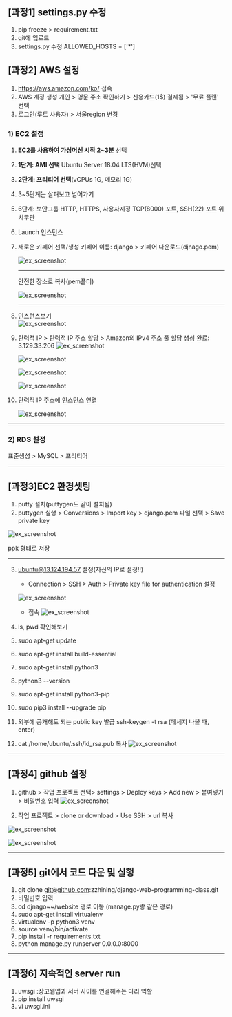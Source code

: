 ## [과정1] settings.py 수정

1. pip freeze > requirement.txt
2. git에 업로드
3. settings.py 수정
ALLOWED_HOSTS = ['*']

## [과정2] AWS 설정

1. https://aws.amazon.com/ko/ 접속
2. AWS 계정 생성 
  개인 > 영문 주소 확인하기 > 신용카드(1$) 결제됨 > '무료 플랜' 선택
3. 로그인(루트 사용자) > 서울region 변경

###  1) EC2 설정

1. **EC2를 사용하여 가상머신 시작 2~3분** 선택
2. **1단계: AMI 선택**
  Ubuntu Server 18.04 LTS(HVM)선택
3. **2단계: 프리티어 선택**(vCPUs 1G, 메모리 1G)
4. 3~5단계는 살펴보고 넘어가기
5. 6단계: 보안그룹
  HTTP, HTTPS, 사용자지정 TCP(8000) 포트, SSH(22) 포트 위치무관
6. Launch 인스턴스
7. 새로운 키페어 선택/생성
   키페어 이름: django  > 키페어 다운로드(djnago.pem)  
   
   
     ![ex_screenshot](./image/1_키페어생성.png)
     
     
     ----
   안전한 장소로 복사(pem폴더)  
   
   
     ![ex_screenshot](./image/2_키페어선택.png)

     ----
8. 인스턴스보기  
     ![ex_screenshot](./image/3_설정완료화면.png)
 
 
9. 탄력적 IP > 탄력적 IP 주소 할당 > Amazon의 IPv4 주소 풀 할당
   생성 완료: 3.129.33.206
   ![ex_screenshot](./image/4_탄력적IP.png)
   
   
   ![ex_screenshot](./image/5_탄력적IP주소할당.png)
   
   
   ![ex_screenshot](./image/6_할당.png)
   
   
   ![ex_screenshot](./image/7_탄력적주소.png)
   
10. 탄력적 IP 주소에 인스턴스 연결


    ![ex_screenshot](./image/8_탄력적주소_연결.png)

----------------------------------------------------------
### 2) RDS 설정

표준생성 > MySQL > 프리티어

----------------------------------------------------------
## [과정3]EC2 환경셋팅

1. putty 설치(puttygen도 같이 설치됨)
2. puttygen 실행 > Conversions > Import key > django.pem 파일 선택 > Save private key


![ex_screenshot](./image/9_privatekey.png)

  ppk 형태로 저장
  
  
   ----
  
  
  
  
3. ubuntu@13.124.194.57 설정(자신의 IP로 설정!!)
   - Connection > SSH > Auth > Private key file for authentication 설정
   
   ![ex_screenshot](./image/10_privatekey.png)
   
   - 접속
    ![ex_screenshot](./image/11_ip.png)
    
    
    
    
4. ls, pwd 확인해보기
5. sudo apt-get update
6. sudo apt-get install build-essential
7. sudo apt-get install python3
8. python3 --version
9. sudo apt-get install python3-pip
10. sudo pip3 install --upgrade pip
11. 외부에 공개해도 되는 public key 발급
      ssh-keygen -t rsa (메세지 나올 때, enter)
12. cat /home/ubuntu/.ssh/id_rsa.pub
     복사
    ![ex_screenshot](./image/12.png)
    
    
    
-----------------------------------------
## [과정4] github 설정

1. github > 작업 프로젝트 선택> settings > Deploy keys > Add new > 붙여넣기 > 비밀번호 입력
![ex_screenshot](./image/15-key.png)



2. 작업 프로젝트 > clone or download > Use SSH > url 복사


![ex_screenshot](./image/13.png)




![ex_screenshot](./image/14.png)



-----------------------------------------
## [과정5] git에서 코드 다운 및 실행

1. git clone git@github.com:zzhining/django-web-programming-class.git
2. 비밀번호 입력
3. cd djnago~~/website 경로 이동 (manage.py랑 같은 경로)
4. sudo apt-get install virtualenv
5. virtualenv -p python3 venv
6. source venv/bin/activate
7. pip install -r requirements.txt
8. python manage.py runserver 0.0.0.0:8000

-----------------------------------------
## [과정6] 지속적인  server run

1. uwsgi :장고웹앱과 서버 사이를 연결해주는 다리 역할
2. pip install uwsgi
3. vi uwsgi.ini

